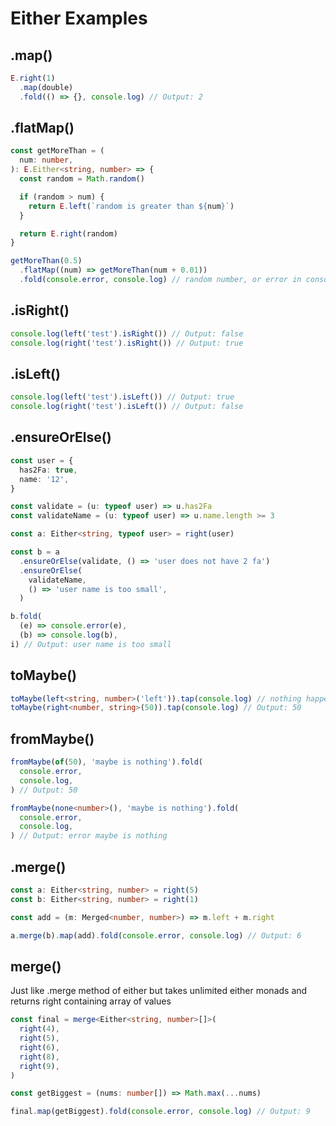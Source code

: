 # Either Examples
## .map()
```ts
E.right(1)
  .map(double)
  .fold(() => {}, console.log) // Output: 2
```

## .flatMap()
```ts
const getMoreThan = (
  num: number,
): E.Either<string, number> => {
  const random = Math.random()

  if (random > num) {
    return E.left(`random is greater than ${num}`)
  }

  return E.right(random)
}

getMoreThan(0.5)
  .flatMap((num) => getMoreThan(num + 0.01))
  .fold(console.error, console.log) // random number, or error in console
```

## .isRight()
```ts
console.log(left('test').isRight()) // Output: false
console.log(right('test').isRight()) // Output: true
```

## .isLeft()
```ts
console.log(left('test').isLeft()) // Output: true
console.log(right('test').isLeft()) // Output: false
```

## .ensureOrElse()
```ts
const user = {
  has2Fa: true,
  name: '12',
}

const validate = (u: typeof user) => u.has2Fa
const validateName = (u: typeof user) => u.name.length >= 3

const a: Either<string, typeof user> = right(user)

const b = a
  .ensureOrElse(validate, () => 'user does not have 2 fa')
  .ensureOrElse(
    validateName,
    () => 'user name is too small',
  )

b.fold(
  (e) => console.error(e),
  (b) => console.log(b),
i) // Output: user name is too small
```

## toMaybe()
```ts
toMaybe(left<string, number>('left')).tap(console.log) // nothing happens
toMaybe(right<number, string>(50)).tap(console.log) // Output: 50
```

## fromMaybe()
```ts
fromMaybe(of(50), 'maybe is nothing').fold(
  console.error,
  console.log,
) // Output: 50

fromMaybe(none<number>(), 'maybe is nothing').fold(
  console.error,
  console.log,
) // Output: error maybe is nothing
```

## .merge()
```ts
const a: Either<string, number> = right(5)
const b: Either<string, number> = right(1)

const add = (m: Merged<number, number>) => m.left + m.right

a.merge(b).map(add).fold(console.error, console.log) // Output: 6
```

## merge()
Just like .merge method of either but takes unlimited either monads and returns right containing array of values
```ts
const final = merge<Either<string, number>[]>(
  right(4),
  right(5),
  right(6),
  right(8),
  right(9),
)

const getBiggest = (nums: number[]) => Math.max(...nums)

final.map(getBiggest).fold(console.error, console.log) // Output: 9
```
